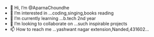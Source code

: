 - 👋 Hi, I’m @AparnaChoundhe
- 👀 I’m interested in ...coding,singing,books reading
- 🌱 I’m currently learning ...b.tech 2nd year
- 💞️ I’m looking to collaborate on ...such inspirable projects
- 📫 How to reach me ...yashwant nagar extension,Nanded,431602...
<!---
AparnaChoundhe/AparnaChoundhe is a ✨ special ✨ repository because its `README.md` (this file) appears on your GitHub profile.
You can click the Preview link to take a look at your changes.
--->

